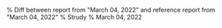 % Diff between report from "March 04, 2022" and reference report from "March 04, 2022"
% Strudy
% March 04, 2022


